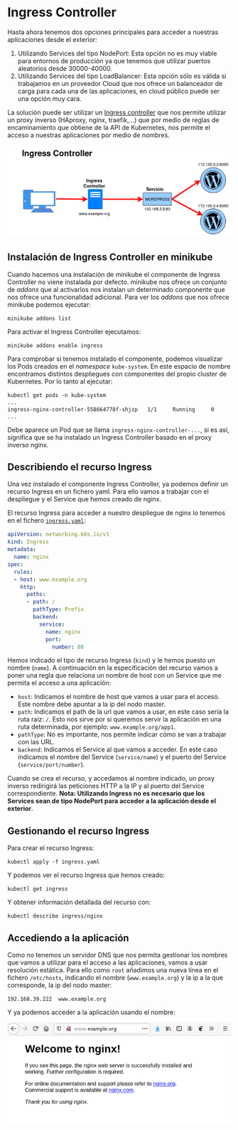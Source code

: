 # Ingress Controller

Hasta ahora tenemos dos opciones principales para acceder a nuestras aplicaciones desde el exterior:

1. Utilizando Services del tipo NodePort: Esta opción no es muy viable para entornos de producción ya que tenemos que utilizar puertos aleatorios desde 30000-40000.
2. Utilizando Services del tipo LoadBalancer: Esta opción sólo es válida si trabajamos en un proveedor Cloud que nos ofrece un balanceador de carga para cada una de las aplicaciones, en cloud público puede ser una opción muy cara.

La solución puede ser utilizar un [Ingress controller](https://kubernetes.io/docs/concepts/services-networking/ingress/) que nos permite utilizar un proxy inverso (HAproxy, nginx, traefik,...) que por medio de reglas de encaminamiento que obtiene de la API de Kubernetes, nos permite el acceso a nuestras aplicaciones por medio de nombres.

![ingress](img/ingress.png)

## Instalación de Ingress Controller en minikube

Cuando hacemos una instalación de minikube el componente de Ingress Controller no viene instalada por defecto. minikube nos ofrece un conjunto de *addons* que al activarlos nos instalan un determinado componente que nos ofrece una funcionalidad adicional. Para ver los *addons* que nos ofrece minikube podemos ejecutar:

    minikube addons list

Para activar el Ingress Controller ejecutamos:

    minikube addons enable ingress

Para comprobar si tenemos instalado el componente, podemos visualizar los Pods creados en el *namespace* `kube-system`. En este espacio de nombre encontramos distintos despliegues con componentes del propio cluster de Kubernetes. Por lo tanto al ejecutar:

    kubectl get pods -n kube-system 
    ...
    ingress-nginx-controller-558664778f-shjzp   1/1     Running     0          
    ...    

Debe aparece un Pod que se llama `ingress-nginx-controller-...`, si es así, significa que se ha instalado un Ingress Controller basado en el proxy inverso nginx.

## Describiendo el recurso Ingress

Una vez instalado el componente Ingress Controller, ya podemos definir un recurso Ingress en un fichero yaml. Para ello vamos a trabajar con el despliegue y el Service que hemos creado de nginx.

El recurso Ingress para acceder a nuestro despliegue de nginx lo tenemos en el fichero [`ingress.yaml`](file/ingress.yaml):

```yaml
apiVersion: networking.k8s.io/v1
kind: Ingress
metadata:
  name: nginx
spec:
  rules:
  - host: www.example.org
    http:
      paths:
      - path: /
        pathType: Prefix
        backend:
          service:
            name: nginx
            port:
              number: 80
```

Hemos indicado el tipo de recurso Ingress (`kind`) y le hemos puesto un nombre (`name`). A continuación en la especificación del recurso vamos a poner una regla que relaciona un nombre de host con un Service que me permita el acceso a una aplicación:

* `host`: Indicamos el nombre de host que vamos a usar para el acceso. Este nombre debe apuntar a la ip del nodo master.
* `path`: Indicamos el path de la url que vamos a usar, en este caso sería la ruta raíz: `/`. Esto nos sirve por si queremos servir la aplicación en una ruta determinada, por ejemplo: `www.example.org/app1`.
* `pathType`: No es importante, nos permite indicar cómo se van a trabajar con las URL. 
* `backend`: Indicamos el Service al que vamos a acceder. En este caso indicamos el nombre del Service (`service/name`) y el puerto del Service (`service/port/number`).

Cuando se crea el recurso, y accedamos al nombre indicado, un proxy inverso redirigirá las peticiones HTTP a la IP y al puerto del Service correspondiente. **Nota: Utilizando Ingress no es necesario que los Services sean de tipo NodePort para acceder a la aplicación desde el exterior**.

## Gestionando el recurso Ingress

Para crear el recurso Ingress:

    kubectl apply -f ingress.yaml

Y podemos ver el recurso Ingress que hemos creado:

    kubectl get ingress

Y obtener información detallada del recurso con:

    kubectl describe ingress/nginx

## Accediendo a la aplicación

Como no tenemos un servidor DNS que nos permita gestionar los nombres que vamos a utilizar para el acceso a las aplicaciones, vamos a usar resolución estática. Para ello como `root` añadimos una nueva línea en el fichero `/etc/hosts`, indicando el nombre (`www.example.org`) y la ip a la que corresponde, la ip del nodo master:

    192.168.39.222  www.example.org

Y ya podemos acceder a la aplicación usando el nombre:

![ingress](img/ingress2.png)
